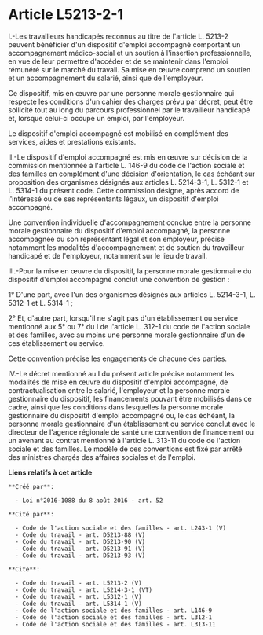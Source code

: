 # Article L5213-2-1

I.-Les travailleurs handicapés reconnus au titre de l'article L. 5213-2 peuvent bénéficier d'un dispositif d'emploi
accompagné comportant un accompagnement médico-social et un soutien à l'insertion professionnelle, en vue de leur permettre
d'accéder et de se maintenir dans l'emploi rémunéré sur le marché du travail. Sa mise en œuvre comprend un soutien et un
accompagnement du salarié, ainsi que de l'employeur. 

Ce dispositif, mis en œuvre par une personne morale gestionnaire qui respecte les conditions d'un cahier des charges prévu
par décret, peut être sollicité tout au long du parcours professionnel par le travailleur handicapé et, lorsque celui-ci
occupe un emploi, par l'employeur. 

Le dispositif d'emploi accompagné est mobilisé en complément des services, aides et prestations existants. 

II.-Le dispositif d'emploi accompagné est mis en œuvre sur décision de la commission mentionnée à l'article L. 146-9 du code
de l'action sociale et des familles en complément d'une décision d'orientation, le cas échéant sur proposition des organismes
désignés aux articles L. 5214-3-1, L. 5312-1 et L. 5314-1 du présent code. Cette commission désigne, après accord de
l'intéressé ou de ses représentants légaux, un dispositif d'emploi accompagné. 

Une convention individuelle d'accompagnement conclue entre la personne morale gestionnaire du dispositif d'emploi accompagné,
la personne accompagnée ou son représentant légal et son employeur, précise notamment les modalités d'accompagnement et de
soutien du travailleur handicapé et de l'employeur, notamment sur le lieu de travail. 

III.-Pour la mise en œuvre du dispositif, la personne morale gestionnaire du dispositif d'emploi accompagné conclut une
convention de gestion : 

1° D'une part, avec l'un des organismes désignés aux articles L. 5214-3-1, L. 5312-1 et L. 5314-1 ; 

2° Et, d'autre part, lorsqu'il ne s'agit pas d'un établissement ou service mentionné aux 5° ou 7° du I de l'article L. 312-1
du code de l'action sociale et des familles, avec au moins une personne morale gestionnaire d'un de ces établissement ou
service. 

Cette convention précise les engagements de chacune des parties. 

IV.-Le décret mentionné au I du présent article précise notamment les modalités de mise en œuvre du dispositif d'emploi
accompagné, de contractualisation entre le salarié, l'employeur et la personne morale gestionnaire du dispositif, les
financements pouvant être mobilisés dans ce cadre, ainsi que les conditions dans lesquelles la personne morale gestionnaire
du dispositif d'emploi accompagné ou, le cas échéant, la personne morale gestionnaire d'un établissement ou service conclut
avec le directeur de l'agence régionale de santé une convention de financement ou un avenant au contrat mentionné à l'article
L. 313-11 du code de l'action sociale et des familles. Le modèle de ces conventions est fixé par arrêté des ministres chargés
des affaires sociales et de l'emploi.

**Liens relatifs à cet article**

	**Créé par**:

	  - Loi n°2016-1088 du 8 août 2016 - art. 52

	**Cité par**:

	  - Code de l'action sociale et des familles - art. L243-1 (V)
	  - Code du travail - art. D5213-88 (V)
	  - Code du travail - art. D5213-90 (V)
	  - Code du travail - art. D5213-91 (V)
	  - Code du travail - art. D5213-93 (V)

	**Cite**:

	  - Code du travail - art. L5213-2 (V)
	  - Code du travail - art. L5214-3-1 (VT)
	  - Code du travail - art. L5312-1 (V)
	  - Code du travail - art. L5314-1 (V)
	  - Code de l'action sociale et des familles - art. L146-9
	  - Code de l'action sociale et des familles - art. L312-1
	  - Code de l'action sociale et des familles - art. L313-11
